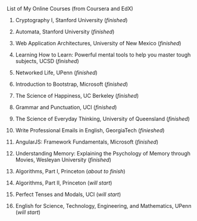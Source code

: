 List of My Online Courses (from Coursera and EdX)

1. Cryptography I, Stanford University (*finished*)
2. Automata, Stanford University (*finished*)
3. Web Application Architectures, University of New Mexico (*finished*)
4. Learning How to Learn: Powerful mental tools to help you master tough subjects, UCSD (*finished*)
5. Networked Life, UPenn (*finished*)
6. Introduction to Bootstrap, Microsoft (*finished*)
7. The Science of Happiness, UC Berkeley (*finished*)
8. Grammar and Punctuation, UCI (*finished*)
9. The Science of Everyday Thinking, University of Queensland (*finished*)
10. Write Professional Emails in English, GeorgiaTech (*finieshed*)
11. AngularJS: Framework Fundamentals, Microsoft (*finished*)
12. Understanding Memory: Explaining the Psychology of Memory through Movies, Wesleyan University (*finished*)


13. Algorithms, Part I, Princeton (*about to finish*)


14. Algorithms, Part II, Princeton (*will start*)
15. Perfect Tenses and Modals, UCI (*will start*)
16. English for Science, Technology, Engineering, and Mathematics, UPenn (*will start*)

